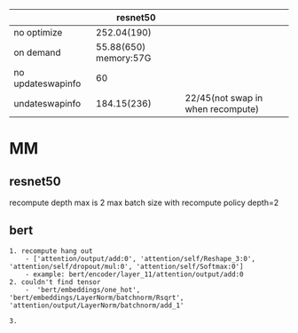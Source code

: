 ||resnet50||
|-----|--------|-----|
|no optimize|252.04(190)|
|on demand|55.88(650) memory:57G|
|no updateswapinfo|60|
|undateswapinfo|184.15(236)|22/45(not swap in when recompute)|

# MM

## resnet50
recompute depth max is 2
max batch size with recompute policy depth=2

## bert
    1. recompute hang out
        - ['attention/output/add:0', 'attention/self/Reshape_3:0', 'attention/self/dropout/mul:0', 'attention/self/Softmax:0']
        - example: bert/encoder/layer_11/attention/output/add:0
    2. couldn't find tensor
        -  'bert/embeddings/one_hot', 'bert/embeddings/LayerNorm/batchnorm/Rsqrt', 'attention/output/LayerNorm/batchnorm/add_1'

    3. 
